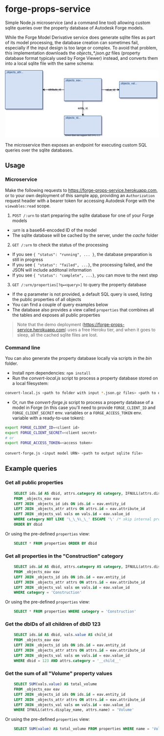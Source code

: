 # forge-props-service

Simple Node.js microservice (and a command line tool) allowing custom sqlite queries over the property database of Autodesk Forge models.

While the Forge Model Derivative service does generate sqlite files as part of its model processing, the database creation
can sometimes fail, especially if the input design is too large or complex. To avoid that problem, this implementation downloads
the _objects\_*.json.gz_ files (property database format typicaly used by Forge Viewer) instead, and converts them
into a local sqlite file with the same schema:

![Database schema](./schema.svg)

The microservice then exposes an endpoint for executing custom SQL queries over the sqlite databases.

## Usage

### Microservice

Make the following requests to https://forge-props-service.herokuapp.com, or to your own deployment of this
sample app, providing an `Authorization` request header with a bearer token for accessing Autodesk Forge
with the `viewables:read` scope.

1. `POST /:urn` to start preparing the sqlite database for one of your Forge models
  - _:urn_ is a base64-encoded ID of the model
  - The sqlite database will be cached by the server, under the _cache_ folder
2. `GET /:urn` to check the status of the processing
  - If you see `{ "status": "running", ... }`, the database preparation is still in progress
  - If you see `{ "status": "failed", ...}`, the processing failed, and the JSON will include additonal information
  - If you see `{ "status": "complete", ...}`, you can move to the next step
3. `GET /:urn/properties[?q=<query>]` to query the property database
  - If the _q_ parameter is not provided, a default SQL query is used, listing the public properties of all objects
  - You can find a couple of query examples below
  - The database also provides a view called `properties` that combines all the tables and exposes all public properties

> Note that the demo deployment (https://forge-props-service.herokuapp.com) uses a free Heroku tier,
> and when it goes to sleep, all the cached sqlite files are lost.

### Command line

You can also generate the property database locally via scripts in the _bin_ folder.

- Install npm dependencies: `npm install`
- Run the _convert-local.js_ script to process a property database stored on a local filesystem:

```bash
convert-local.js <path to folder with input *.json.gz files> <path to output sqlite file>
```

- Or, run the _convert-forge.js_ script to process a property database of a model in Forge
(in this case you'll need to provide `FORGE_CLIENT_ID` and `FORGE_CLIENT_SECRET` env. variables
or a `FORGE_ACCESS_TOKEN` env. variable with a ready-to-use token):

```bash
export FORGE_CLIENT_ID=<client id>
export FORGE_CLIENT_SECRET=<client secret>
# or
export FORGE_ACCESS_TOKEN=<access token>

convert-forge.js <input model URN> <path to output sqlite file>
```

## Example queries

### Get all public properties

```sql
    SELECT ids.id AS dbid, attrs.category AS category, IFNULL(attrs.display_name, attrs.name) AS name, vals.value AS value
    FROM _objects_eav eav
    LEFT JOIN _objects_id ids ON ids.id = eav.entity_id
    LEFT JOIN _objects_attr attrs ON attrs.id = eav.attribute_id
    LEFT JOIN _objects_val vals on vals.id = eav.value_id
    WHERE category NOT LIKE '\_\_%\_\_' ESCAPE '\' /* skip internal properties */
    ORDER BY dbid
```

Or using the pre-defined `properties` view:

```sql
    SELECT * FROM properties ORDER BY dbid
```

### Get all properties in the "Construction" category

```sql
    SELECT ids.id AS dbid, attrs.category AS category, IFNULL(attrs.display_name, attrs.name) AS name, vals.value AS value
    FROM _objects_eav eav
    LEFT JOIN _objects_id ids ON ids.id = eav.entity_id
    LEFT JOIN _objects_attr attrs ON attrs.id = eav.attribute_id
    LEFT JOIN _objects_val vals on vals.id = eav.value_id
    WHERE category = 'Construction'
```

Or using the pre-defined `properties` view:

```sql
    SELECT * FROM properties WHERE category = 'Construction'
```

### Get the dbIDs of all children of dbID 123

```sql
    SELECT ids.id AS dbid, vals.value AS child_id
    FROM _objects_eav eav
    LEFT JOIN _objects_id ids ON ids.id = eav.entity_id
    LEFT JOIN _objects_attr attrs ON attrs.id = eav.attribute_id
    LEFT JOIN _objects_val vals on vals.id = eav.value_id
    WHERE dbid = 123 AND attrs.category = '__child__'
```

### Get the sum of all "Volume" property values

```sql
    SELECT SUM(vals.value) AS total_volume
    FROM _objects_eav eav
    LEFT JOIN _objects_id ids ON ids.id = eav.entity_id
    LEFT JOIN _objects_attr attrs ON attrs.id = eav.attribute_id
    LEFT JOIN _objects_val vals on vals.id = eav.value_id
    WHERE IFNULL(attrs.display_name, attrs.name) = 'Volume'
```

Or using the pre-defined `properties` view:

```sql
    SELECT SUM(value) AS total_volume FROM properties WHERE name = 'Volume'
```
